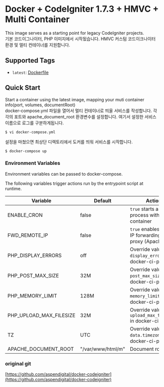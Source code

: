 # Docker + CodeIgniter 1.7.3 + HMVC + Multi Container

This image serves as a starting point for legacy CodeIgniter projects.  
기본 코드이그나이터, PHP 이미지에서 시작됬습니다. HMVC 커스텀 코드이크나이터 환경 및 멀티 컨테이너를 지원합니다.

## Supported Tags

- `latest`: [Dockerfile](https://github.com/hojin-kr/docker-codeigniter-hmvc/blob/master/Dockerfile)

## Quick Start

Start a container using the latest image, mapping your muti container info(port, volumes, documentRoot)  
docker-compose.yml 파일을 열어서 멀티 컨테이너로 띄울 서비스를 작성합니다. 각각의 포트와 apache_document_root 환경변수를 설정합니다. 여기서 설정한 서비스 이름으로 로그를 구분하게됩니다.

```shell
$ vi docker-compose.yml
```

설정을 마쳤으면 최상단 디렉토리에서 도커를 띄워 서비스를 시작합니다.

```shell
$ docker-compose up
```

### Environment Variables

Environment variables can be passed to docker-compose.

The following variables trigger actions run by the entrypoint script at runtime.

| Variable | Default | Action |
| -------- | ------- | ------ |
| ENABLE_CRON | false | `true` starts a cron process within the container |
| FWD_REMOTE_IP | false | `true` enables remote IP forwarding from proxy (Apache) |
| PHP_DISPLAY_ERRORS | off | Override value for `display_errors` in docker-ci-php.ini |
| PHP_POST_MAX_SIZE | 32M | Override value for `post_max_size` in docker-ci-php.ini |
| PHP_MEMORY_LIMIT | 128M | Override value for `memory_limit` in docker-ci-php.ini |
| PHP_UPLOAD_MAX_FILESIZE | 32M | Override value for `upload_max_filesize` in docker-ci-php.ini |
| TZ | UTC | Override value for `data.timezone` in docker-ci-php.ini |
|APACHE_DOCUMENT_ROOT|"/var/www/html/m"|Document root|

### original git
[https://github.com/aspendigital/docker-codeigniter](https://github.com/aspendigital/docker-codeigniter)
